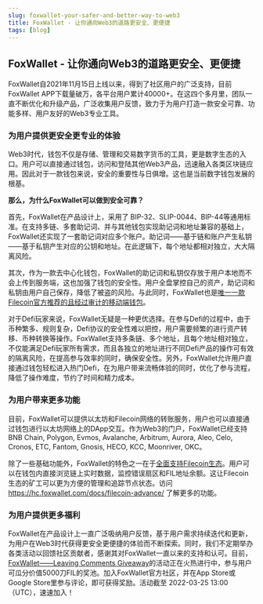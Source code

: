 ```yaml
---
slug: foxwallet-your-safer-and-better-way-to-web3
title: FoxWallet - 让你通向Web3的道路更安全、更便捷
tags: [blog]
---
```


## FoxWallet - 让你通向Web3的道路更安全、更便捷

FoxWallet自2021年11月15日上线以来，得到了社区用户的广泛支持，目前FoxWallet APP下载量破万，各平台用户累计40000+。在这四个多月里，团队一直不断优化和升级产品，广泛收集用户反馈，致力于为用户打造一款安全可靠、功能多样、用户友好的Web3专业工具。

### 为用户提供更安全更专业的体验
Web3时代，钱包不仅是存储、管理和交易数字货币的工具，更是数字生态的入口。用户可以直接通过钱包，访问和登陆其他Web3产品，迅速融入各类区块链应用。因此对于一款钱包来说，安全的重要性与日俱增。这也是当前数字钱包发展的根基。
  
**那么，为什么FoxWallet可以做到安全可靠？**
  
首先，FoxWallet在产品设计上，采用了 BIP-32、SLIP-0044、BIP-44等通用标准。在支持多链、多套助记词、并与其他钱包实现助记词和地址兼容的基础上，FoxWallet还实现了一套助记词对应多个账户。助记词——基于链和账户产生私钥——基于私钥产生对应的公钥和地址。在此逻辑下，每个地址都相对独立，大大隔离风险。
  
其次，作为一款去中心化钱包，FoxWallet的助记词和私钥仅存放于用户本地而不会上传到服务端，这也加强了钱包的安全性。用户全盘掌控自己的资产，助记词和私钥由用户自己保存，降低了被盗的风险。与此同时，FoxWallet也是[唯一一款Filecoin官方推荐的且经过审计的移动端钱包](https://docs.filecoin.io/about-filecoin/managing-assets/#wallets)。
  
对于Defi玩家来说，FoxWallet无疑是一种更优选择。在参与Defi的过程中，由于币种繁多、规则复杂，Defi协议的安全性难以把控，用户需要频繁的进行资产转移、币种转换等操作。FoxWallet支持多条链、多个地址，且每个地址相对独立，不仅能满足Defi玩家所有需求，而且各独立的地址进行不同Defi产品的操作可有效的隔离风险，在提高参与效率的同时，确保安全性。另外，FoxWallet允许用户直接通过钱包轻松进入热门Defi，在为用户带来流畅体验的同时，优化了参与流程，降低了操作难度，节约了时间和精力成本。

### 为用户带来更多功能
目前，FoxWallet可以提供以太坊和Filecoin网络的转账服务，用户也可以直接通过钱包进行以太坊网络上的DApp交互。作为Web3的门户，FoxWallet已经支持 BNB Chain, Polygon, Evmos, Avalanche, Arbitrum, Aurora, Aleo, Celo, Cronos, ETC, Fantom, Gnosis, HECO, KCC, Moonriver, OKC。
  
除了一些基础功能外，FoxWallet的特色之一在于[全面支持Filecoin生态](https://hc.foxwallet.com/docs/filecoin-advance/)。用户可以在钱包内直接浏览链上实时数据，监控错误扇区和FIL地址余额。这让Filecoin生态的矿工可以更为方便的管理和追踪节点状态。访问 https://hc.foxwallet.com/docs/filecoin-advance/ 了解更多的功能。

### 为用户提供更多福利
FoxWallet在产品设计上一直广泛吸纳用户反馈，基于用户需求持续迭代和更新，为用户在Web3时代获得更安全更便捷的体验而不断探索。同时，我们不定期举办各类活动以回馈社区贡献者，感谢其对FoxWallet一直以来的支持和认可。目前，[FoxWallet——Leaving Comments Giveaway](https://givelab.com/leaving-comment-share-5000u/leaving-comment-share-5000-fil-giveaway)的活动正在火热进行中，参与用户可瓜分价值5000刀FIL的奖池。加入FoxWallet官方社区，并在App Store或Google Store里参与评论，即可获得奖励。活动截至 2022-03-25 13:00（UTC），速速加入！



  









